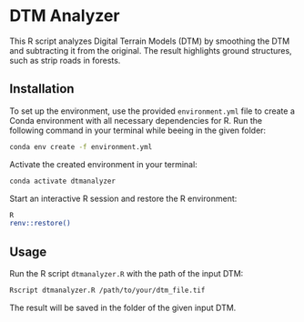 # DTM Analyzer

This R script analyzes Digital Terrain Models (DTM) by smoothing the DTM and subtracting it from the original. The result highlights ground structures, such as strip roads in forests.

## Installation 

To set up the environment, use the provided `environment.yml` file to create a Conda environment with all necessary dependencies for R. Run the following command in your terminal while beeing in the given folder:

```bash
conda env create -f environment.yml
```
Activate the created environment in your terminal:

```bash
conda activate dtmanalyzer
```
Start an interactive R session and restore the R environment:
```bash
R
renv::restore()
```

## Usage

Run the R script `dtmanalyzer.R` with the path of the input DTM:
```bash
Rscript dtmanalyzer.R /path/to/your/dtm_file.tif
```
The result will be saved in the folder of the given input DTM.
